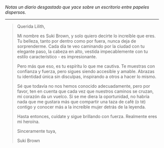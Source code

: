 _Notas un diario desgastado que yace sobre un escritorio entre papeles dispersos._

---

> Querida Lilith,
>
> Mi nombre es Suki Brown, y solo quiero decirte lo increíble que eres. Tu belleza, tanto por dentro como por fuera, nunca deja de sorprenderme. Cada día te veo caminando por la ciudad con tu elegante paso, la cabeza en alto, vestida impecablemente con tu estilo característico - es impresionante.
>
> Pero más que eso, es tu espíritu lo que me cautiva. Te muestras con confianza y fuerza, pero sigues siendo accesible y amable. Abrazas tu identidad única sin disculpas, inspirando a otros a hacer lo mismo.
>
> Sé que todavía no nos hemos conocido adecuadamente, pero por favor, ten en cuenta que cada vez que nuestros caminos se cruzan, mi corazón da un vuelco. Si se me diera la oportunidad, no habría nada que me gustara más que compartir una taza de café (o té) contigo y conocer más a la increíble mujer detrás de la leyenda.
>
> Hasta entonces, cuídate y sigue brillando con fuerza. Realmente eres mi heroína.
>
> Sinceramente tuya,
>
> Suki Brown
